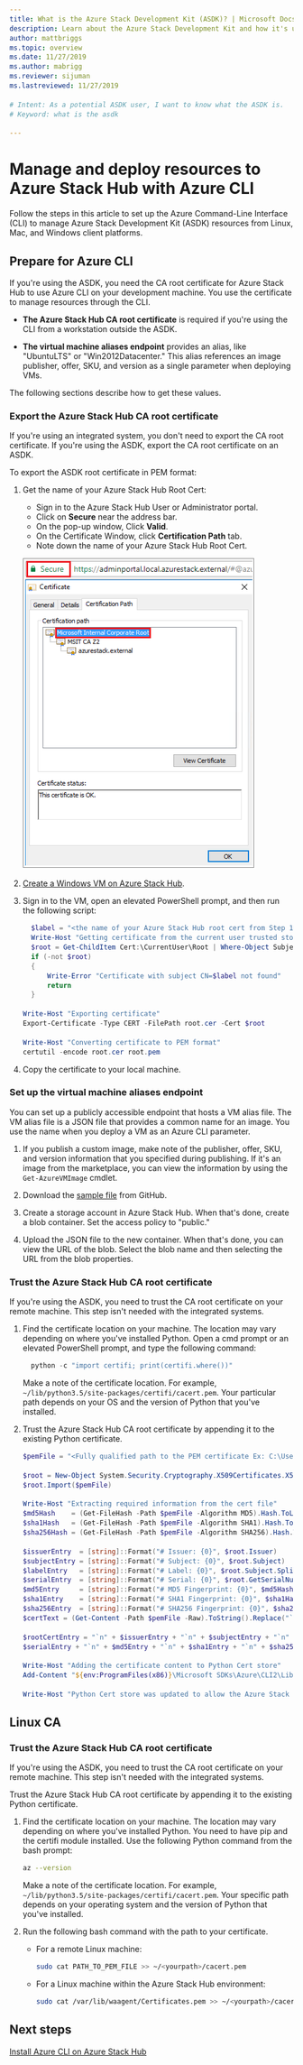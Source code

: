 ```yaml
---
title: What is the Azure Stack Development Kit (ASDK)? | Microsoft Docs
description: Learn about the Azure Stack Development Kit and how it's used to evaluate Azure Stack Hub.
author: mattbriggs
ms.topic: overview
ms.date: 11/27/2019
ms.author: mabrigg
ms.reviewer: sijuman
ms.lastreviewed: 11/27/2019

# Intent: As a potential ASDK user, I want to know what the ASDK is.
# Keyword: what is the asdk

---
```


# Manage and deploy resources to Azure Stack Hub with Azure CLI

Follow the steps in this article to set up the Azure Command-Line Interface (CLI) to manage Azure Stack Development Kit (ASDK) resources from Linux, Mac, and Windows client platforms.

## Prepare for Azure CLI

If you're using the ASDK, you need the CA root certificate for Azure Stack Hub to use Azure CLI on your development machine. You use the certificate to manage resources through the CLI.

 - **The Azure Stack Hub CA root certificate** is required if you're using the CLI from a workstation outside the ASDK.  

 - **The virtual machine aliases endpoint** provides an alias, like "UbuntuLTS" or "Win2012Datacenter." This alias references an image publisher, offer, SKU, and version as a single parameter when deploying VMs.  

The following sections describe how to get these values.

### Export the Azure Stack Hub CA root certificate

If you're using an integrated system, you don't need to export the CA root certificate. If you're using the ASDK, export the CA root certificate on an ASDK.

To export the ASDK root certificate in PEM format:

1. Get the name of your Azure Stack Hub Root Cert:
    - Sign in to the Azure Stack Hub User or Administrator portal.
    - Click on **Secure** near the address bar.
    - On the pop-up window, Click **Valid**.
    - On the Certificate Window, click **Certification Path** tab.
    - Note down the name of your Azure Stack Hub Root Cert.

    ![Azure Stack Hub Root Certificate](../user/media/azure-stack-version-profiles-azurecli2/root-cert-name.png)

2. [Create a Windows VM on Azure Stack Hub](azure-stack-quick-windows-portal.md).

3. Sign in to the VM, open an elevated PowerShell prompt, and then run the following script:

    ```powershell  
      $label = "<the name of your Azure Stack Hub root cert from Step 1>"
      Write-Host "Getting certificate from the current user trusted store with subject CN=$label"
      $root = Get-ChildItem Cert:\CurrentUser\Root | Where-Object Subject -eq "CN=$label" | select -First 1
      if (-not $root)
      {
          Write-Error "Certificate with subject CN=$label not found"
          return
      }

    Write-Host "Exporting certificate"
    Export-Certificate -Type CERT -FilePath root.cer -Cert $root

    Write-Host "Converting certificate to PEM format"
    certutil -encode root.cer root.pem
    ```

4. Copy the certificate to your local machine.


### Set up the virtual machine aliases endpoint

You can set up a publicly accessible endpoint that hosts a VM alias file. The VM alias file is a JSON file that provides a common name for an image. You use the name when you deploy a VM as an Azure CLI parameter.

1. If you publish a custom image, make note of the publisher, offer, SKU, and version information that you specified during publishing. If it's an image from the marketplace, you can view the information by using the ```Get-AzureVMImage``` cmdlet.  

2. Download the [sample file](https://raw.githubusercontent.com/Azure/azure-rest-api-specs/master/arm-compute/quickstart-templates/aliases.json) from GitHub.

3. Create a storage account in Azure Stack Hub. When that's done, create a blob container. Set the access policy to "public."  

4. Upload the JSON file to the new container. When that's done, you can view the URL of the blob. Select the blob name and then selecting the URL from the blob properties.


### Trust the Azure Stack Hub CA root certificate

If you're using the ASDK, you need to trust the CA root certificate on your remote machine. This step isn't needed with the integrated systems.

1. Find the certificate location on your machine. The location may vary depending on where you've installed Python. Open a cmd prompt or an elevated PowerShell prompt, and type the following command:

    ```powershell  
      python -c "import certifi; print(certifi.where())"
    ```

    Make a note of the certificate location. For example, `~/lib/python3.5/site-packages/certifi/cacert.pem`. Your particular path depends on your OS and the version of Python that you've installed.

2. Trust the Azure Stack Hub CA root certificate by appending it to the existing Python certificate.

    ```powershell
    $pemFile = "<Fully qualified path to the PEM certificate Ex: C:\Users\user1\Downloads\root.pem>"

    $root = New-Object System.Security.Cryptography.X509Certificates.X509Certificate2
    $root.Import($pemFile)

    Write-Host "Extracting required information from the cert file"
    $md5Hash    = (Get-FileHash -Path $pemFile -Algorithm MD5).Hash.ToLower()
    $sha1Hash   = (Get-FileHash -Path $pemFile -Algorithm SHA1).Hash.ToLower()
    $sha256Hash = (Get-FileHash -Path $pemFile -Algorithm SHA256).Hash.ToLower()

    $issuerEntry  = [string]::Format("# Issuer: {0}", $root.Issuer)
    $subjectEntry = [string]::Format("# Subject: {0}", $root.Subject)
    $labelEntry   = [string]::Format("# Label: {0}", $root.Subject.Split('=')[-1])
    $serialEntry  = [string]::Format("# Serial: {0}", $root.GetSerialNumberString().ToLower())
    $md5Entry     = [string]::Format("# MD5 Fingerprint: {0}", $md5Hash)
    $sha1Entry    = [string]::Format("# SHA1 Fingerprint: {0}", $sha1Hash)
    $sha256Entry  = [string]::Format("# SHA256 Fingerprint: {0}", $sha256Hash)
    $certText = (Get-Content -Path $pemFile -Raw).ToString().Replace("`r`n","`n")

    $rootCertEntry = "`n" + $issuerEntry + "`n" + $subjectEntry + "`n" + $labelEntry + "`n" + `
    $serialEntry + "`n" + $md5Entry + "`n" + $sha1Entry + "`n" + $sha256Entry + "`n" + $certText

    Write-Host "Adding the certificate content to Python Cert store"
    Add-Content "${env:ProgramFiles(x86)}\Microsoft SDKs\Azure\CLI2\Lib\site-packages\certifi\cacert.pem" $rootCertEntry

    Write-Host "Python Cert store was updated to allow the Azure Stack Hub CA root certificate"
    ```

## Linux CA

### Trust the Azure Stack Hub CA root certificate

If you're using the ASDK, you need to trust the CA root certificate on your remote machine. This step isn't needed with the integrated systems.

Trust the Azure Stack Hub CA root certificate by appending it to the existing Python certificate.

1. Find the certificate location on your machine. The location may vary depending on where you've installed Python. You need to have pip and the certifi module installed. Use the following Python command from the bash prompt:

    ```bash  
    az --version
    ```

    Make a note of the certificate location. For example, `~/lib/python3.5/site-packages/certifi/cacert.pem`. Your specific path depends on your operating system and the version of Python that you've installed.

2. Run the following bash command with the path to your certificate.

   - For a remote Linux machine:

     ```bash  
     sudo cat PATH_TO_PEM_FILE >> ~/<yourpath>/cacert.pem
     ```

   - For a Linux machine within the Azure Stack Hub environment:

     ```bash  
     sudo cat /var/lib/waagent/Certificates.pem >> ~/<yourpath>/cacert.pem
     ```


## Next steps

[Install Azure CLI on Azure Stack Hub](../user/azure-stack-version-profiles-azurecli2.md)